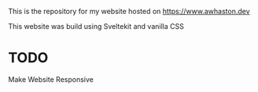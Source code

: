 This is the repository for my website hosted on https://www.awhaston.dev

This website was build using Sveltekit and vanilla CSS

# TODO

Make Website Responsive
